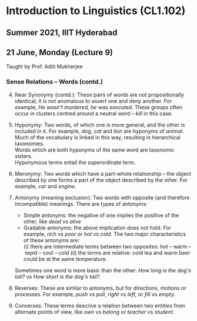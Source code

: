 # Introduction to Linguistics (CL1.102)
## Summer 2021, IIIT Hyderabad
## 21 June, Monday (Lecture 9)

Taught by Prof. Aditi Mukherjee


### Sense Relations – Words (contd.)
4. Near Synonymy (contd.): These pairs of words are not propositionally identical; it is not anomalous to assert one and deny another. For example, _He wasn't murdered, he was executed._ These groups often occur in clusters centred around a neutral word – _kill_  in this case.

5. Hyponymy: Two words, of which one is more general, and the other is included in it. For example, _dog_, _cat_ and _lion_ are hyponyms of _animal_. Much of the vocabulary is linked in this way, resulting in hierarchical taxonomies.  
    Words which are both hyponyms of the same word are taxonomic sisters.  
    Hyponymous terms entail the superordinate term.  
    
6. Meronymy: Two words which have a part-whole relationship – the object described by one forms a part of the object described by the other. For example, _car_ and _engine_.

7. Antonymy (meaning exclusion): Two words with opposite (and therefore incompatible) meanings. There are types of antonyms:
    
    * Simple antonyms: the negative of one implies the positive of the other, like _dead_ vs _alive_
    * Gradable antonyms: the above implication does not hold. For example, _rich_ vs _poor_ or _hot_ vs _cold_. The two major characteristics of these antonyms are:  
        (i) there are intermediate terms between two opposites: hot – warm – tepid – cool – cold
        (ii) the terms are relative: cold tea and warm beer could be at the same temperature.
        
    Sometimes one word is more basic than the other: _How long is the dog's tail?_ vs _How short is the dog's tail?_.

8. Reverses: These are similar to antonyms, but for directions, motions or processes. For example, _push_ vs _pull_, _right_ vs _left_, or _fill_ vs _empty_.

9. Converses: These terms descrive a relation between two entities from alternate points of view, like _own_ vs _belong_ or _teacher_ vs _student_.
